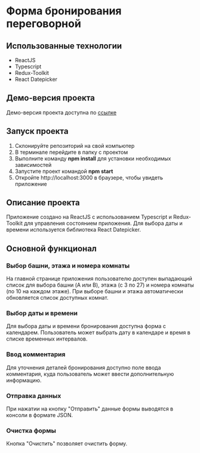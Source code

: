 # Форма бронирования переговорной

## Использованные технологии
- ReactJS 
- Typescript 
- Redux-Toolkit 
- React Datepicker

## Демо-версия проекта

Демо-версия проекта доступна по [ссылке](https://booking-form-app.vercel.app/)

## Запуск проекта
1. Склонируйте репозиторий на свой компьютер
2. В терминале перейдите в папку с проектом
3. Выполните команду **npm install** для установки необходимых зависимостей
4. Запустите проект командой **npm start**
5. Откройте http://localhost:3000 в браузере, чтобы увидеть приложение

## Описание проекта
Приложение создано на ReactJS с использованием Typescript и Redux-Toolkit для управления состоянием приложения. Для выбора даты и времени используется библиотека React Datepicker.

## Основной функционал

### Выбор башни, этажа и номера комнаты
На главной странице приложения пользователю доступен выпадающий список для выбора башни (A или B), этажа (с 3 по 27) и номера комнаты (по 10 на каждом этаже). При выборе башни и этажа автоматически обновляется список доступных комнат.

### Выбор даты и времени
Для выбора даты и времени бронирования доступна форма с календарем. Пользователь может выбрать дату в календаре и время в списке временных интервалов.

### Ввод комментария
Для уточнения деталей бронирования доступно поле ввода комментария, куда пользователь может ввести дополнительную информацию.

### Отправка данных
При нажатии на кнопку "Отправить" данные формы выводятся в консоли в формате JSON.

### Очистка формы
Кнопка "Очистить" позволяет очистить форму.